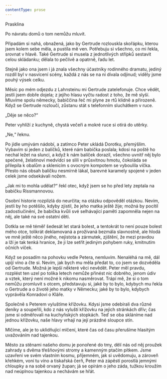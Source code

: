 ```yaml
---
contentType: prose
---
```


<section>

Prasklina

Po návratu domů o tom nemůžu mluvit.

Připadám si nahá, obnažená, jako by Gertrude rozlouskla skořápku, kterou jsem kolem sebe měla, a pustila mě ven. Potřebuju si všechno, co mi řekla, srovnat v hlavě. Také Gertrude si musela z jednotlivých střípků sestavit celou skládanku; dělala to pečlivě a opatrně, řadu let.

Stejně jako ona jsem i já znala všechny účastníky rodinného dramatu, jediný rozdíl byl v nasvícení scény, každá z nás se na ni dívala odjinud; viděly jsme pouhý výsek celku.

Měsíc po mém odjezdu z Lahnsteinu mi Gertrude zatelefonuje. Chce vědět, jestli jsem dobře dojela; z jejího hlasu vyčtu radost z toho, že mě slyší. Mluvíme spolu německy, babiččina řeč mi plyne ze rtů klidně a přirozeně. Když se Gertrude rozloučí, zůstanu stát s telefonním sluchátkem v ruce.

„Děje se něco?“

Peter vyhlíží z kuchyně, chystá večeři a mokré ruce si otírá do utěrky.

„Ne,“ řeknu.

Po jídle umývám nádobí, a zatímco Peter ukládá Dorotku, přemýšlím. Vybavím si jeden z balíčků, které nám babička poslala; kdosi na poště ho nechal ležet na slunci, a když k nám balíček dorazil, všechno uvnitř něj bylo spečené, želatinoví medvídci se slili v průsvitnou hmotu, čokoláda se přilepila k obalům a sklenicím s ovocným kompotem se vyboulila víčka. Přesto nás obsah balíčku nesmírně lákal, barevné karamely spojené v jeden celek jsme odsekávali nožem.

„Jak mi to mohla udělat?“ řekl otec, když jsem se ho před lety zeptala na babičku Rissmannovou.

Osobní historie rozplizlá do neurčita; na otázku odpověděl otázkou. Nevím, jestli by ho potěšilo, kdyby zjistil, že jeho matka ještě žije; možná by pocítil zadostiučinění, že babička kvůli své selhávající paměti zapomněla nejen na něj, ale také na své ostatní děti.

Dotkla se mě téměř šedesát let stará bolest, a tentokrát to není pouze bolest mého otce, tolikrát deklamovaná a prožívaná bezmála slavnostně, ale hlodá ve mně ještě něco jiného, nejistota a zármutek, zjištění, že mezi pravdou a lží je tak tenká hranice, že ji lze setřít jediným pohybem ruky, kmitnutím očních víček.

Když se posadím na pohovku vedle Petera, nemluvím. Nenaléhá na mě, dál upíjí víno a čte si. Nevím, jak bych mu měla předat to, co jsem se dozvěděla od Gertrude. Možná je lepší některé věci nevědět. Peter měl pravdu, rozplést ten uzel po tolika letech nemůže přinést nic dobrého, jenom údiv a vztek, který není možné k nikomu nasměrovat. Trápí mě, že si o tom nemůžu promluvit s otcem, představuju si, jaké by to bylo, kdybych mu řekla o Gertrude a o životě jeho matky v Německu; jaké by to bylo, kdybych vyprávěla Konradovi o Kláře.

Společně s Peterem vyluštíme křížovku. Kdysi jsme odebírali dva různé deníky a soupeřili, kdo z nás vyluští křížovku na jejich stránkách dřív; čas jsme si odměřovali na kuchyňských stopkách. Teď se oba skláníme nad jednou křížovku, naše hlavy vrhají na její prázdné sloupce stín.

Mlčíme, ale je to uklidňující mlčení, které čas od času přerušíme hlasitým uvažováním nad tajenkou.

Město za stěnami našeho domu je ponořené do tmy, dělí nás od něj proužek zahrady s dvěma třešňovými stromy a kamenným ptačím pítkem. Jsme uzavřeni ve svém vlastním kosmu, příjemném, jak si uvědomuju, a zároveň křehkém, voní tu víno a tiskařská čerň, Peter má zápěstí porostlá jemnými chloupky a na sobě orvaný župan; já se opírám o jeho záda, tužkou kroužím nad neúplnou tajenkou a nechávám se hřát.

</section>
